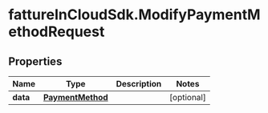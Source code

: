 # fattureInCloudSdk.ModifyPaymentMethodRequest

## Properties

Name | Type | Description | Notes
------------ | ------------- | ------------- | -------------
**data** | [**PaymentMethod**](PaymentMethod.md) |  | [optional] 


